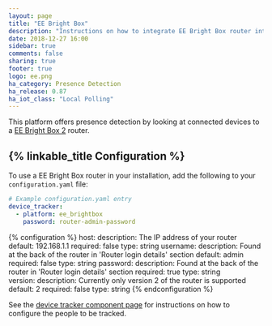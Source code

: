 ```yaml
---
layout: page
title: "EE Bright Box"
description: "Instructions on how to integrate EE Bright Box router into Home Assistant."
date: 2018-12-27 16:00
sidebar: true
comments: false
sharing: true
footer: true
logo: ee.png
ha_category: Presence Detection
ha_release: 0.87
ha_iot_class: "Local Polling"
---
```


This platform offers presence detection by looking at connected devices to a [EE Bright Box 2](https://ee.co.uk/help/phones-and-device/home-broadband/bright-box-2-wireless-router/bright-box-2-wireless-router) router.

## {% linkable_title Configuration %}

To use a EE Bright Box router in your installation, add the following to your `configuration.yaml` file:

```yaml
# Example configuration.yaml entry
device_tracker:
  - platform: ee_brightbox
    password: router-admin-password
```

{% configuration %}
host:
  description: The IP address of your router
  default: 192.168.1.1
  required: false
  type: string
username:
  description: Found at the back of the router in 'Router login details' section
  default: admin
  required: false
  type: string
password:
  description: Found at the back of the router in 'Router login details' section
  required: true
  type: string  
version:
  description: Currently only version 2 of the router is supported
  default: 2
  required: false
  type: string
{% endconfiguration %}

See the [device tracker component page](/components/device_tracker/) for instructions on how to configure the people to be tracked.
